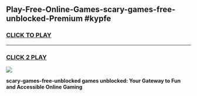 
## Play-Free-Online-Games-scary-games-free-unblocked-Premium #kypfe
<h3>
<a href="https://premium.freeplayer.one?title=scary-games-free-unblocked&ref=8M">CLICK TO PLAY</a></h3>
<hr>

<h3>
<a href="https://premium.freeplayer.one?title=scary-games-free-unblocked&ref=8M">CLICK 2 PLAY</a>
  
</h3>

<a href="https://premium.freeplayer.one?title=scary-games-free-unblocked&ref=8M"><img src="https://clearcache.store/games.png"></a>


**scary-games-free-unblocked games unblocked: Your Gateway to Fun and Accessible Online Gaming**
